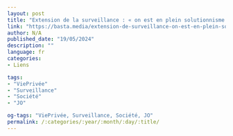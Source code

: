 ```yaml
---
layout: post
title: "Extension de la surveillance : « on est en plein solutionnisme technologique »"
link: "https://basta.media/extension-de-surveillance-on-est-en-plein-solutionnisme-technologique"
author: N/A
published_date: "19/05/2024"
description: ""
language: fr
categories:
- Liens

tags:
- "ViePrivée"
- "Surveillance"
- "Société"
- "JO"

og-tags: "ViePrivée, Surveillance, Société, JO"
permalink: /:categories/:year/:month/:day/:title/
---
```

